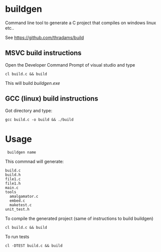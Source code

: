 # buildgen

Command line tool to generate a C project that
compiles on windows linux etc..

See 
https://github.com/thradams/build


## MSVC build instructions
Open the Developer Command Prompt of visual studio and type

```
cl build.c && build
```

This will build *buildgen.exe*


## GCC (linux) build instructions
Got directory and type:

```
gcc build.c -o build && ./build
```


# Usage

```
 buildgen name
```

This commnad will generate:

```
build.c
build.h
file1.c
file1.h
main.c
tools
  amalgamator.c
  embed.c
  maketest.c
unit_test.h
```

To compile the generated project (same of instructions to build buildgen)

```
cl build.c && build
```

To run tests

```
cl -DTEST build.c && build
```




